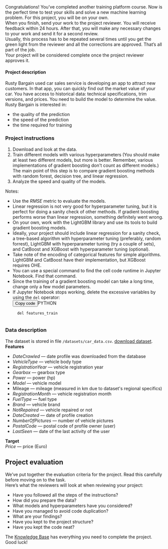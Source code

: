 <section class="theory-viewer prisma prisma_theme_light big-theory"><section class="theory-viewer__blocking-layout-block theory-viewer__block theory-viewer__block_type_vertical-layout theory-viewer__block_layout"><section class="theory-viewer__block theory-viewer__block_type_markdown"><div class="Markdown base-markdown base-markdown_with-gallery markdown markdown_size_normal markdown_type_theory full-markdown"><div class="paragraph">Congratulations! You’ve completed another training platform course. Now is the perfect time to test your skills and solve a new machine learning problem. For this project, you will be on your own.</div><div class="paragraph">When you finish, send your work to the project reviewer. You will receive feedback within 24 hours. After that, you will make any necessary changes to your work and send it for a second review.</div><div class="paragraph">Usually, this process has to be repeated several times until you get the green light from the reviewer and all the corrections are approved. That’s all part of the job.</div><div class="paragraph">Your project will be considered complete once the project reviewer approves it.</div><h1>Project description</h1><div class="paragraph">Rusty Bargain used car sales service is developing an app to attract new customers. In that app, you can quickly find out the market value of your car. You have access to historical data: technical specifications, trim versions, and prices. You need to build the model to determine the value. </div><div class="paragraph">Rusty Bargain is interested in:</div><ul><li>the quality of the prediction</li><li>the speed of the prediction</li><li>the time required for training</li></ul><h3>Project instructions</h3><ol start="1"><li>Download and look at the data.</li><li>Train different models with various hyperparameters (You should make at least two different models, but more is better. Remember, various implementations of gradient boosting don't count as different models.) The main point of this step is to compare gradient boosting methods with random forest, decision tree, and linear regression.</li><li>Analyze the speed and quality of the models.</li></ol><div class="paragraph">Notes:</div><ul><li>Use the <em>RMSE</em> metric to evaluate the models.</li><li>Linear regression is not very good for hyperparameter tuning, but it is perfect for doing a sanity check of other methods. If gradient boosting performs worse than linear regression, something definitely went wrong.</li><li>On your own, work with the LightGBM library and use its tools to build gradient boosting models.</li><li>Ideally, your project should include linear regression for a sanity check, a tree-based algorithm with hyperparameter tuning (preferably, random forrest), LightGBM with hyperparameter tuning (try a couple of sets), and CatBoost and XGBoost with hyperparameter tuning (optional).</li><li>Take note of the encoding of categorical features for simple algorithms. LightGBM and CatBoost have their implementation, but XGBoost requires OHE.</li><li>You can use a special command to find the cell code runtime in Jupyter Notebook. Find that command.</li><li>Since the training of a gradient boosting model can take a long time, change only a few model parameters.</li><li><div class="paragraph">If Jupyter Notebook stops working, delete the excessive variables by using the <code class="code-inline code-inline_theme_light">del</code> operator:</div><div class="python code-block code-block_theme_light"><div class="code-block__tools"><button class="code-block__clipboard" type="button">Copy code</button><span class="code-block__lang">PYTHON</span></div><div class="scrollable-default scrollable scrollable_theme_light code-block__scrollable prisma prisma_theme_light"><div></div><div class="scrollable__content-wrapper"><div class="scrollbar-remover scrollable__content-container" style="--scroll-bar-width: 18px; --scroll-bar-height: 18px;"><div class="scrollable__content"><pre class="code-block__code-wrapper"><code class="code-block__code python">  <span class="hljs-keyword">del</span> features_train
   </code></pre><div></div></div></div></div><section class="scrollbar-default scrollbar scrollbar_vertical scrollbar_hidden scrollable__scrollbar scrollable__scrollbar_type_vertical" size="1" style="--scrollbar-offset-size: 57px; --scrollbar-control-size: 57px; --scrollbar-control-container-size: 100%; --scrollbar-scale: 1; --scrollbar-control-offset: 0;"><div class="scrollbar__control-container"><div class="scrollbar__control"><div class="scrollbar__control-line"></div></div></div></section><section class="scrollbar-default scrollbar scrollbar_horizontal scrollbar_hidden scrollable__scrollbar scrollable__scrollbar_type_horizontal" size="1" style="--scrollbar-offset-size: 640px; --scrollbar-control-size: 640px; --scrollbar-control-container-size: 100%; --scrollbar-scale: 1; --scrollbar-control-offset: 0;"><div class="scrollbar__control-container"><div class="scrollbar__control"><div class="scrollbar__control-line"></div></div></div></section></div></div></li></ul><h3>Data description</h3><div class="paragraph">The dataset is stored in file <code class="code-inline code-inline_theme_light">/datasets/car_data.csv</code>. <a href="https://practicum-content.s3.us-west-1.amazonaws.com/datasets/car_data.csv" target="_blank">download dataset</a>.</div><div class="paragraph paragraph_has-one-child"><strong>Features</strong></div><ul><li><em>DateCrawled</em> — date profile was downloaded from the database</li><li><em>VehicleType</em> — vehicle body type</li><li><em>RegistrationYear</em> — vehicle registration year</li><li><em>Gearbox</em> — gearbox type</li><li><em>Power</em> — power (hp)</li><li><em>Model</em> — vehicle model</li><li>Mileage — mileage (measured in km due to dataset's regional specifics)</li><li><em>RegistrationMonth</em> — vehicle registration month</li><li><em>FuelType</em> — fuel type</li><li><em>Brand</em> — vehicle brand</li><li><em>NotRepaired</em> — vehicle repaired or not</li><li><em>DateCreated</em> — date of profile creation</li><li><em>NumberOfPictures</em> — number of vehicle pictures</li><li><em>PostalCode</em> —  postal code of profile owner (user)</li><li><em>LastSeen</em> — date of the last activity of the user</li></ul><div class="paragraph paragraph_has-one-child"><strong>Target</strong></div><div class="paragraph"><em>Price</em> — price (Euro)</div><h2>Project evaluation</h2><div class="paragraph">We’ve put together the evaluation criteria for the project. Read this carefully before moving on to the task.</div><div class="paragraph">Here’s what the reviewers will look at when reviewing your project:</div><ul><li>Have you followed all the steps of the instructions?</li><li>How did you prepare the data?</li><li>What models and hyperparameters have you considered?</li><li>Have you managed to avoid code duplication?</li><li>What are your findings?</li><li>Have you kept to the project structure?</li><li>Have you kept the code neat?</li></ul><div class="paragraph">The <a href="https://tripleten.gatsbyjs.io/DS/NM/" target="_blank">Knowledge Base</a> has everything you need to complete the project.</div><div class="paragraph">Good luck!</div></div></section></section></section>
